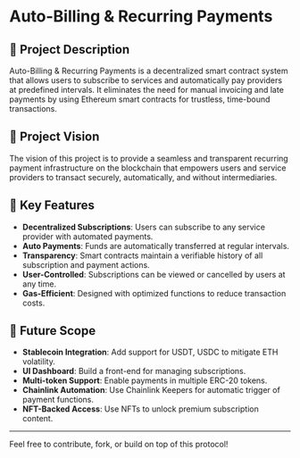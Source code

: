# Auto-Billing & Recurring Payments

## 📝 Project Description

Auto-Billing & Recurring Payments is a decentralized smart contract system that allows users to subscribe to services and automatically pay providers at predefined intervals. It eliminates the need for manual invoicing and late payments by using Ethereum smart contracts for trustless, time-bound transactions.

## 🎯 Project Vision

The vision of this project is to provide a seamless and transparent recurring payment infrastructure on the blockchain that empowers users and service providers to transact securely, automatically, and without intermediaries.

## 🚀 Key Features

- **Decentralized Subscriptions**: Users can subscribe to any service provider with automated payments.
- **Auto Payments**: Funds are automatically transferred at regular intervals.
- **Transparency**: Smart contracts maintain a verifiable history of all subscription and payment actions.
- **User-Controlled**: Subscriptions can be viewed or cancelled by users at any time.
- **Gas-Efficient**: Designed with optimized functions to reduce transaction costs.

## 🔮 Future Scope

- **Stablecoin Integration**: Add support for USDT, USDC to mitigate ETH volatility.
- **UI Dashboard**: Build a front-end for managing subscriptions.
- **Multi-token Support**: Enable payments in multiple ERC-20 tokens.
- **Chainlink Automation**: Use Chainlink Keepers for automatic trigger of payment functions.
- **NFT-Backed Access**: Use NFTs to unlock premium subscription content.

---

Feel free to contribute, fork, or build on top of this protocol!
